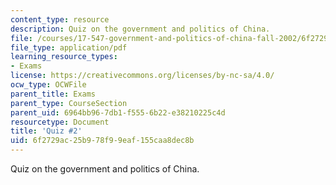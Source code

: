 ```yaml
---
content_type: resource
description: Quiz on the government and politics of China.
file: /courses/17-547-government-and-politics-of-china-fall-2002/6f2729ac25b978f99eaf155caa8dec8b_54702_quiz2.pdf
file_type: application/pdf
learning_resource_types:
- Exams
license: https://creativecommons.org/licenses/by-nc-sa/4.0/
ocw_type: OCWFile
parent_title: Exams
parent_type: CourseSection
parent_uid: 6964bb96-7db1-f555-6b22-e38210225c4d
resourcetype: Document
title: 'Quiz #2'
uid: 6f2729ac-25b9-78f9-9eaf-155caa8dec8b
---
```

Quiz on the government and politics of China.